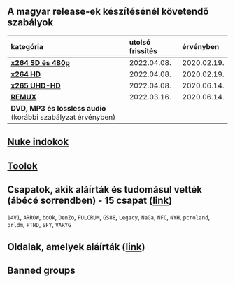 ## A magyar release-ek készítésénél követendő szabályok
| kategória                                                      | utolsó frissítés | érvényben         |
| :-                                                             | :-               | :-                |
| [**x264 SD és 480p**](/series-and-movies-x264-sd-and-480p.md)  | 2022.04.08.      | 2020.02.19.       |
| [**x264 HD**](/series-and-movies-x264-hd.md)                   | 2022.04.08.      | 2020.02.19.       |
| [**x265 UHD-HD**](/series-and-movies-x265-hd-uhd.md)           | 2022.04.08.      | 2020.06.14.       |
| [**REMUX**](/series-and-movies-remux.md)                       | 2022.03.16.      | 2020.06.14.       |
| **DVD, MP3 és lossless audio** (korábbi szabályzat érvényben)  |                  |                   |

## [Nuke indokok](/nuke-reasons.md)

## [Toolok](/files/tools.md)

## Csapatok, akik aláírták és tudomásul vették (ábécé sorrendben) - 15 csapat ([link](https://github.com/encoding-hun/rules-and-standards/issues/14))
`14V1`, `ARROW`, `boOk`, `DenZo`, `FULCRUM`, `GS88`, `Legacy`, `NaGa`, `NFC`, `NYH`, `pcroland`, `prldm`, `PTHD`, `SFY`, `VARYG`

## Oldalak, amelyek aláírták ([link](https://github.com/encoding-hun/rules-and-standards/issues/18))

## Banned groups
